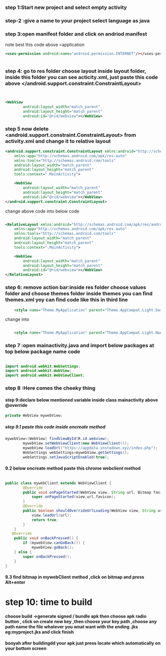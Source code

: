 ### step 1:Start new project and select empty activity

### step-2 :give a name to your project select language as java

### step 3:open manifest folder and click on andriod manifest

note best this code above <application

``` xml
<uses-permission android:name="android.permission.INTERNET"/></uses-permission>
    

```
### step 4: go  to res folder choose layout inside layout folder, inside this folder you can see acticity.xml, just paste this code above </android.support.constraint.ConstraintLayout>

``` xml


<WebView
        android:layout_width="match_parent"
        android:layout_height="match_parent"
        android:id="@+id/webview"></WebView>


```

### step 5 now delete <android.support.constraint.ConstraintLayout> from activity.xml and change it to relative layout


``` xml
<android.support.constraint.ConstraintLayout xmlns:android="http://schemas.android.com/apk/res/android"
    xmlns:app="http://schemas.android.com/apk/res-auto"
    xmlns:tools="http://schemas.android.com/tools"
    android:layout_width="match_parent"
    android:layout_height="match_parent"
    tools:context=".MainActivity">

    <WebView
        android:layout_width="match_parent"
        android:layout_height="match_parent"
        android:id="@+id/webview"></WebView>
</android.support.constraint.ConstraintLayout>


```

change above code into below code


``` xml

<RelativeLayout xmlns:android="http://schemas.android.com/apk/res/android"
    xmlns:app="http://schemas.android.com/apk/res-auto"
    xmlns:tools="http://schemas.android.com/tools"
    android:layout_width="match_parent"
    android:layout_height="match_parent"
    tools:context=".MainActivity">

    <WebView
        android:layout_width="match_parent"
        android:layout_height="match_parent"
        android:id="@+id/webview"></WebView>
</RelativeLayout>


```


### step 6: remove action bar:inside res folder choose values folder and choose themes folder inside themes you can find themes.xml yoy can find code like this in third line

``` xml
    <style name="Theme.MyApplication" parent="Theme.AppCompat.Light.DarkActionBar">


```

change into

``` xml

    <style name="Theme.MyApplication" parent="Theme.AppCompat.Light.NoActionBar">


```

### step 7 :open mainactivity.java and import below packages at top below package name code

``` java

import android.webkit.WebSettings;
import android.webkit.WebView;
import android.webkit.WebViewClient;

```
### step 8 :Here comes the cheeky thing

#### step 9:declare below mentioned variable inside class mainactivity above @override

``` java
private WebView mywebView;

```

##### step 9.1 paste this code inside oncreate method


``` java
mywebView=(WebView) findViewById(R.id.webview);
        mywebView.setWebViewClient(new WebViewClient());
        mywebView.loadUrl("https://appdata.instadown.xyz/index.php");
        WebSettings webSettings=mywebView.getSettings();
        webSettings.setJavaScriptEnabled(true);

```
#### 9.2 below oncreate method paste this chrome webclient method

``` java

public class mywebClient extends WebViewClient {
        @Override
        public void onPageStarted(WebView view, String url, Bitmap favicon) {
            super.onPageStarted(view,url,favicon);
        }
        @Override
        public boolean shouldOverrideUrlLoading(WebView view, String url) {
            view.loadUrl(url);
            return true;
        }
    }
   @Override
    public void onBackPressed() {
        if (mywebView.canGoBack()) {
            mywebView.goBack();
    } else {
        super.onBackPressed();
    }
}

```

#### 9.3 find bitmap in mywebClient method ,click on bitmap and press Alt+enter


# step 10: time to build

#### choose build ->generate signed / bundle apk then choose apk radio button , click on create new key ,then choose your key path ,choose any path name the file whatever you wnat want with the ending .jks eg:myproject.jks and click finish

#### booyah after buildingdd your apk just press locate which automatically on your bottom screen







